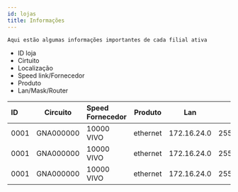 ```yaml
---
id: lojas
title: Informações
---
```


    Aqui estão algumas informações importantes de cada filial ativa
* ID loja   
* Cirtuito 
* Localização    
* Speed link/Fornecedor 
* Produto
* Lan/Mask/Router

ID | Circuito | Speed Fornecedor  | Produto | Lan  | Mask     | Router   |
:----| :----------: | :--------------   | :-----: | :--: | :------: | :------: |
0001 | GNA000000 | 10000 VIVO | ethernet | 172.16.24.0| 255.255.255.0 | 172.16.2.49 |
0001 | GNA000000 | 10000 VIVO | ethernet | 172.16.24.0| 255.255.255.0 | 172.16.2.49 |
0001 | GNA000000 | 10000 VIVO | ethernet | 172.16.24.0| 255.255.255.0 | 172.16.2.49 |

